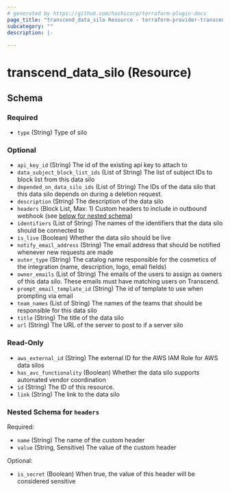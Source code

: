 ```yaml
---
# generated by https://github.com/hashicorp/terraform-plugin-docs
page_title: "transcend_data_silo Resource - terraform-provider-transcend"
subcategory: ""
description: |-
  
---
```


# transcend_data_silo (Resource)





<!-- schema generated by tfplugindocs -->
## Schema

### Required

- `type` (String) Type of silo

### Optional

- `api_key_id` (String) The id of the existing api key to attach to
- `data_subject_block_list_ids` (List of String) The list of subject IDs to block list from this data silo
- `depended_on_data_silo_ids` (List of String) The IDs of the data silo that this data silo depends on during a deletion request.
- `description` (String) The description of the data silo
- `headers` (Block List, Max: 1) Custom headers to include in outbound webhook (see [below for nested schema](#nestedblock--headers))
- `identifiers` (List of String) The names of the identifiers that the data silo should be connected to
- `is_live` (Boolean) Whether the data silo should be live
- `notify_email_address` (String) The email address that should be notified whenever new requests are made
- `outer_type` (String) The catalog name responsible for the cosmetics of the integration (name, description, logo, email fields)
- `owner_emails` (List of String) The emails of the users to assign as owners of this data silo. These emails must have matching users on Transcend.
- `prompt_email_template_id` (String) The id of template to use when prompting via email
- `team_names` (List of String) The names of the teams that should be responsible for this data silo
- `title` (String) The title of the data silo
- `url` (String) The URL of the server to post to if a server silo

### Read-Only

- `aws_external_id` (String) The external ID for the AWS IAM Role for AWS data silos
- `has_avc_functionality` (Boolean) Whether the data silo supports automated vendor coordination
- `id` (String) The ID of this resource.
- `link` (String) The link to the data silo

<a id="nestedblock--headers"></a>
### Nested Schema for `headers`

Required:

- `name` (String) The name of the custom header
- `value` (String, Sensitive) The value of the custom header

Optional:

- `is_secret` (Boolean) When true, the value of this header will be considered sensitive


